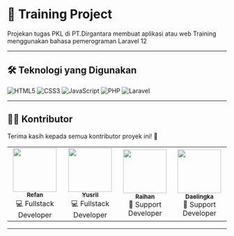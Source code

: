 # 🚀 Training Project

Projekan tugas PKL di PT.Dirgantara membuat aplikasi atau web Training menggunakan bahasa pemerograman Laravel 12

---

## 🛠️ Teknologi yang Digunakan

![HTML5](https://img.shields.io/badge/Code-HTML5-orange?logo=html5)
![CSS3](https://img.shields.io/badge/Style-CSS3-blue?logo=css3)
![JavaScript](https://img.shields.io/badge/Logic-JavaScript-yellow?logo=javascript)
![PHP](https://img.shields.io/badge/Backend-PHP-777BB4?logo=php)
![Laravel](https://img.shields.io/badge/Framework-Laravel-red?logo=laravel)

---

## 👨‍💻 Kontributor

Terima kasih kepada semua kontributor proyek ini! 🎉  

<table>
  <tr>
    <td align="center">
      <a href="https://github.com/Reqi2007">
        <img src="https://github.com/Reqi2007.png?size=100" width="100px;" alt=""/>
        <br /><sub><b>Refan</b></sub>
      </a>
      <br />💻 Fullstack Developer
    </td>
    <td align="center">
      <a href="https://github.com/Yusril0956">
        <img src="https://github.com/Yusril0956.png?size=100" width="100px;" alt=""/>
        <br /><sub><b>Yusril</b></sub>
      </a>
      <br />💻 Fullstack Developer
    </td>
    <td align="center">
      <a href="https://github.com/ehan4426-pixel">
        <img src="https://github.com/ehan4426-pixel.png?size=100" width="100px;" alt=""/>
        <br /><sub><b>Raihan</b></sub>
      </a>
      <br />🤝 Support Developer
    </td>
    <td align="center">
      <a href="https://github.com/vein13046-ui">
        <img src="https://github.com/vein13046-ui.png?size=100" width="100px;" alt=""/>
        <br /><sub><b>Daelingka</b></sub>
      </a>
      <br />🤝 Support Developer
    </td>
  </tr>
</table>

---
